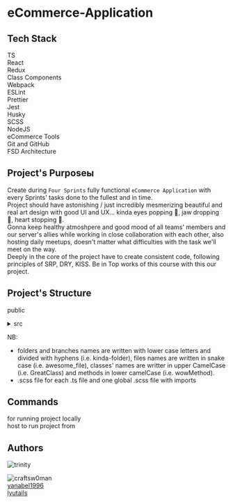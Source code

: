 # eCommerce-Application

## Tech Stack

TS\
React\
Redux\
Class Components\
Webpack\
ESLint\
Prettier\
Jest\
Husky\
SCSS\
NodeJS\
eCommerce Tools\
Git and GitHub\
FSD Architecture

## Project's Purposeы

Create during `Four Sprints` fully functional `eCommerce Application` with every Sprints' tasks done to the fullest and in time.<br />
Project should have astonishing / just incredibly mesmerizing beautiful and real art design with good UI and UX... kinda eyes popping 👀, jaw dropping 👄, heart stopping 💖.<br />
Gonna keep healthy atmoshpere and good mood of all teams' members and our server's allies while working in close collaboration with each other, also hosting daily meetups, doesn't matter what difficulties with the task we'll meet on the way.<br />
Deeply in the core of the project have to create consistent code, following principles of SRP, DRY, KISS.
Be in Top works of this course with this our project.

## Project's Structure

public<br />

<details><summary>src</summary>

- app<br />
- api<br />
<details><summary>core</summary>

- base_component<br />
- store<br />
- observer
- event_emitter<br />
</details>
<details><summary>components</summary>

- pages<br />
- widgets
- features(card etc.)<br />
- UI (buttons etc.)<br />
</details>


- data (product's config, arrays of sounds etc.)<br />
- assets (pics, icons, backgrounds etc.)<br />
- types, enums, interfaces, constants<br />
</details>
<p></p>
NB:

- folders and branches names are written with lower case letters and divided with hyphens (i.e. kinda-folder), files names are written in snake case (i.e. awesome_file), classes' names are writter in upper CamelCase (i.e. GreatClass) and methods in lower camelCase (i.e. wowMethod).
- .scss file for each .ts file and one global .scss file with imports

## Commands

for running project locally<br />
host to run project from

## Authors

![trinity](https://imgur.com/F2yhOOP)

![[craftsw0man](./assets/github-pics/github_pic_tashenka.png)](https://github.com/CRAFTSW0MAN/)<br />
[yanabel1996](https://github.com/yanabel1996)<br />
[lyutails](https://github.com/lyutails)<br />
